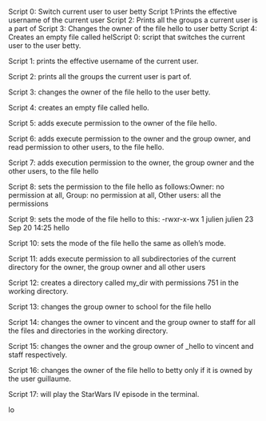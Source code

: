 Script 0: Switch current user to user betty
Script 1:Prints the effective username of the current user
Script 2: Prints all the groups a current user is a part of
Script 3: Changes the owner of the file hello to user betty
Script 4: Creates an empty file called helScript 0: script that switches the current user to the user betty.

Script 1: prints the effective username of the current user.

Script 2:  prints all the groups the current user is part of.

Script 3: changes the owner of the file hello to the user betty.

Script 4: creates an empty file called hello.

Script 5: adds execute permission to the owner of the file hello.

Script 6:  adds execute permission to the owner and the group owner, and read permission to other users, to the file hello.

Script 7: adds execution permission to the owner, the group owner and the other users, to the file hello

Script 8: sets the permission to the file hello as follows:Owner: no permission at all, Group: no permission at all, Other users: all the permissions

Script 9:  sets the mode of the file hello to this: -rwxr-x-wx 1 julien julien 23 Sep 20 14:25 hello

Script 10: sets the mode of the file hello the same as olleh’s mode.

Script 11: adds execute permission to all subdirectories of the current directory for the owner, the group owner and all other users

Script 12: creates a directory called my_dir with permissions 751 in the working directory.

Script 13: changes the group owner to school for the file hello 

Script 14: changes the owner to vincent and the group owner to staff for all the files and directories in the working directory.

Script 15: changes the owner and the group owner of _hello to vincent and staff respectively.

Script 16: changes the owner of the file hello to betty only if it is owned by the user guillaume.

Script 17: will play the StarWars IV episode in the terminal.

lo
